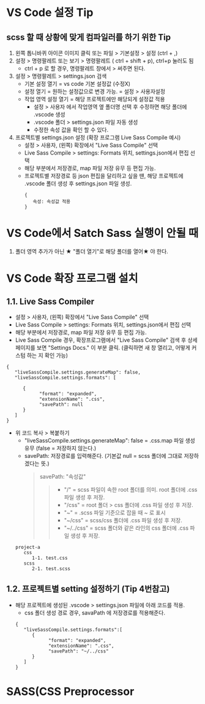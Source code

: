 # VS Code 설정 Tip
## scss 할 때 상황에 맞게 컴파일러를 하기 위한 Tip
1. 왼쪽 톱니바퀴 아이콘 이미지 클릭 또는 파일 > 기본설정 > 설정 (ctrl + ,)
2. 설정 > 명령팔레트 또는 보기 > 명령팔레트 ( ctrl + shift + p), ctrl+p 눌러도 됨
   - ctrl + p 로 할 경우, 명령팔레트 창에서 > 써주면 된다.
3. 설정 > 명령팔레트 > settings.json 검색 
   - 기본 설정 열기 = vs code 기본 설정값 (수정X)
   - 설정 열기 = 원하는 설정값으로 변경 가능.  =  설정 > 사용자설정
   - 작업 영역 설정 열기 = 해당 프로젝트에만 해당되게 설정값 적용
      - 설정 > 사용자 에서 작업영역 옆 폴더명 선택 후 수정하면 해당 폴더에 .vscode 생성
      - .vscode 폴더 > settings.json 파일 자동 생성
      - 수정한 속성 값을 확인 할 수 있다.
4. 프로젝트별 settings.json 설정 (확장 프로그램 Live Sass Compile 예시)
   - 설정 > 사용자, (왼쪽) 확장에서 "Live Sass Compile" 선택
   - Live Sass Compile > settings: Formats 위치, settings.json에서 편집 선택
   - 해당 부분에서 저장경로, map 파일 저장 유무 등 편집 가능.
   - 프로젝트별 저장경로 등 json 편집을 달리하고 싶을 땐,
     해당 프로젝트에 .vscode 폴더 생성 후 settings.json 파일 생성.
      ```
      {
         속성: 속성값 적용
      }
      ```



# VS Code에서 Satch Sass 실행이  안될 때
1. 폴더 영역 추가가 아닌 ★ "폴더 열기"로 해당 폴더를 열어★ 야 한다.



# VS Code 확장 프로그램 설치
## 1.1. Live Sass Compiler
   - 설정 > 사용자, (왼쪽) 확장에서 "Live Sass Compile" 선택
   - Live Sass Compile > settings: Formats 위치, settings.json에서 편집 선택
   - 해당 부분에서 저장경로, map 파일 저장 유무 등 편집 가능.
   - Live Sass Compile 경우, 확장프로그램에서 "Live Sass Compile" 검색 후
   상세 페이지를 보면 "Settings Docs." 이 부분 클릭. (클릭하면 새 창 열리고, 어떻게 커스텀 하는 지 확인 가능)
   ```
   {
      "liveSassCompile.settings.generateMap": false,
      "liveSassCompile.settings.formats": [
      
         {
               "format": "expanded",
               "extensionName": ".css",
               "savePath": null
         }
      ]
   }
   ```
   - 위 코드 복사 > 복붙하기 
      - "liveSassCompile.settings.generateMap": false = .css.map 파일 생성유무 (false = 저장하지 않는다.)
      - savePath: 저장경로를 입력해준다. (기본값 null = scss 폴더에 그대로 저장하겠다는 뜻.)
         > savePath: "속성값"  
         >  > - "/" = scss 파일이 속한 root 폴더를 의미. root 폴더에 .css 파일 생성 후 저장.
         >  > - "/css" = root 폴더 > css 폴더에 .css 파일 생성 후 저장.
         >  > - "~" = .scss 파일 기준으로 잡을 때 ~ 로 표시
         >  > - "~/css" = scss/css 폴더에 .css 파일 생성 후 저장.
         >  > - "~/../css" = scss 폴더와 같은 라인의 css 폴더에 .css 파일 생성 후 저장.
      ```
      project-a
         css
            1-1. test.css
         scss
            2-1. test.scss
      ```



## 1.2. 프로젝트별 setting 설정하기 (Tip 4번참고)
   - 해당 프로젝트에 생성된 .vscode > settings.json 파일에 아래 코드를 적용. 
      - css 폴더 생성 경로 경우, savaPath 에 저장경로를 적용해준다. 
      ```
      {
         "liveSassCompile.settings.formats":[
            {
                  "format": "expanded",
                  "extensionName": ".css",
                  "savePath": "~/../css"
            }
         ]
      }
      ```
       


# SASS(CSS Preprocessor
